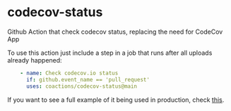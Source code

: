 # codecov-status

Github Action that check codecov status, replacing the need for CodeCov App

To use this action just include a step in a job that runs after all uploads
already happened:

```yaml
    - name: Check codecov.io status
      if: github.event_name == 'pull_request'
      uses: coactions/codecov-status@main
```

If you want to see a full example of it being used in production, check
[this](https://github.com/ansible/ansible-dev-tools/blob/main/.github/workflows/tox.yml#L104-L106).
